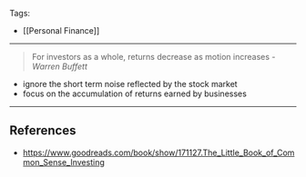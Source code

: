 Tags:
- [[Personal Finance]]
---

> For investors as a whole, returns decrease as motion increases
> _- Warren Buffett_

- ignore the short term noise reflected by the stock market
- focus on the accumulation of returns earned by businesses

---
## References
- https://www.goodreads.com/book/show/171127.The_Little_Book_of_Common_Sense_Investing